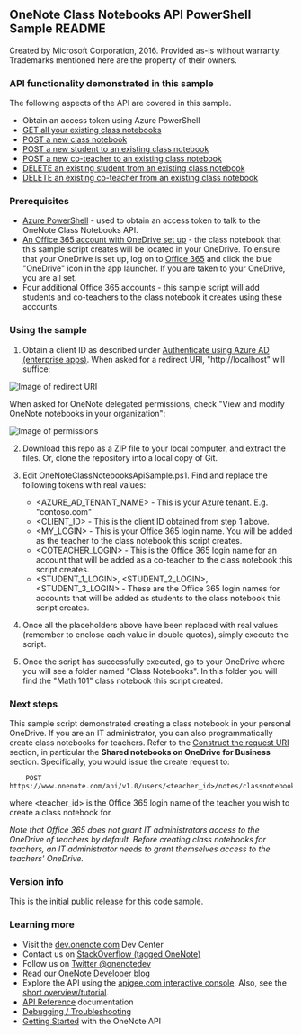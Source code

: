 ## OneNote Class Notebooks API PowerShell Sample README

Created by Microsoft Corporation, 2016. Provided as-is without warranty. Trademarks mentioned here are the property of their owners.

### API functionality demonstrated in this sample

The following aspects of the API are covered in this sample. 

* Obtain an access token using Azure PowerShell
* [GET all your existing class notebooks](https://msdn.microsoft.com/office/office365/howto/onenote-classnotebook#get)
* [POST a new class notebook](https://msdn.microsoft.com/office/office365/howto/onenote-classnotebook#create)
* [POST a new student to an existing class notebook](https://msdn.microsoft.com/office/office365/howto/onenote-classnotebook#add)
* [POST a new co-teacher to an existing class notebook](https://msdn.microsoft.com/office/office365/howto/onenote-classnotebook#add)
* [DELETE an existing student from an existing class notebook](https://msdn.microsoft.com/office/office365/howto/onenote-classnotebook#delete)
* [DELETE an existing co-teacher from an existing class notebook](https://msdn.microsoft.com/office/office365/howto/onenote-classnotebook#delete)

### Prerequisites

* [Azure PowerShell](https://azure.microsoft.com/en-us/documentation/articles/powershell-install-configure) - used to obtain an access token to talk to the OneNote Class Notebooks API.
* [An Office 365 account with OneDrive set up](https://portal.office.com) - the class notebook that this sample script creates will be located in your OneDrive. To ensure that your OneDrive is set up, log on to [Office 365](https://portal.office.com) and click the blue "OneDrive" icon in the app launcher. If you are taken to your OneDrive, you are all set.
* Four additional Office 365 accounts - this sample script will add students and co-teachers to the class notebook it creates using these accounts. 

### Using the sample

1. Obtain a client ID as described under [Authenticate using Azure AD (enterprise apps)](https://msdnstage.redmond.corp.microsoft.com/office/office365/howto/onenote-auth#aad-auth). When asked for a redirect URI, "http://localhost" will suffice:

  ![Image of redirect URI](http://i.imgur.com/wfsOClm.png)

  When asked for OneNote delegated permissions, check "View and modify OneNote notebooks in your organization":

  ![Image of permissions](http://imgur.com/GDfd0TL.png)

2. Download this repo as a ZIP file to your local computer, and extract the files. Or, clone the repository into a local copy of Git.

3. Edit OneNoteClassNotebooksApiSample.ps1. Find and replace the following tokens with real values:
   * &lt;AZURE_AD_TENANT_NAME&gt; - This is your Azure tenant. E.g. "contoso.com"
   * &lt;CLIENT_ID&gt; - This is the client ID obtained from step 1 above.
   * &lt;MY_LOGIN&gt; - This is your Office 365 login name. You will be added as the teacher to the class notebook this script creates.
   * &lt;COTEACHER_LOGIN&gt; - This is the Office 365 login name for an account that will be added as a co-teacher to the class notebook this script creates.
   * &lt;STUDENT_1_LOGIN&gt;, &lt;STUDENT_2_LOGIN&gt;, &lt;STUDENT_3_LOGIN&gt; - These are the Office 365 login names for accounts that will be added as students to the class notebook this script creates.

4. Once all the placeholders above have been replaced with real values (remember to enclose each value in double quotes), simply execute the script.

5. Once the script has successfully executed, go to your OneDrive where you will see a folder named "Class Notebooks". In this folder you will find the "Math 101" class notebook this script created.

### Next steps

This sample script demonstrated creating a class notebook in your personal OneDrive. If you are an IT administrator, you can also programmatically create class notebooks for teachers. Refer to the [Construct the request URI](https://msdn.microsoft.com/office/office365/howto/onenote-classnotebook) section, in particular the **Shared notebooks on OneDrive for Business** section. Specifically, you would issue the create request to:
```
	POST https://www.onenote.com/api/v1.0/users/<teacher_id>/notes/classnotebooks
```
where &lt;teacher_id&gt; is the Office 365 login name of the teacher you wish to create a class notebook for.

*Note that Office 365 does not grant IT administrators access to the OneDrive of teachers by default. Before creating class notebooks for teachers, an IT administrator needs to grant themselves access to the teachers' OneDrive.*

### Version info

This is the initial public release for this code sample.

### Learning more

* Visit the [dev.onenote.com](http://dev.onenote.com) Dev Center
* Contact us on [StackOverflow (tagged OneNote)](http://go.microsoft.com/fwlink/?LinkID=390182)
* Follow us on [Twitter @onenotedev](http://www.twitter.com/onenotedev)
* Read our [OneNote Developer blog](http://go.microsoft.com/fwlink/?LinkID=390183)
* Explore the API using the [apigee.com interactive console](http://go.microsoft.com/fwlink/?LinkID=392871).
Also, see the [short overview/tutorial](http://go.microsoft.com/fwlink/?LinkID=390179). 
* [API Reference](http://msdn.microsoft.com/en-us/library/office/dn575437.aspx) documentation
* [Debugging / Troubleshooting](http://msdn.microsoft.com/EN-US/library/office/dn575430.aspx)
* [Getting Started](http://go.microsoft.com/fwlink/?LinkID=331026) with the OneNote API
